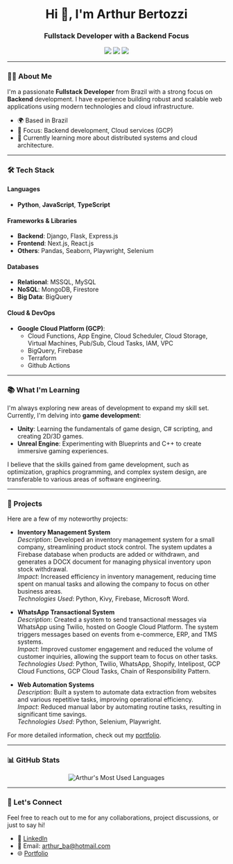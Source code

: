 <h1 align="center">Hi 👋, I'm Arthur Bertozzi</h1>
<h3 align="center">Fullstack Developer with a Backend Focus</h3>

<p align="center">
  <a href="https://www.linkedin.com/in/arthur-bertozzi/"><img src="https://img.shields.io/badge/LinkedIn-Connect-blue?style=for-the-badge&logo=linkedin"></a>
  <a href="mailto:arthur_ba@hotmail.com"><img src="https://img.shields.io/badge/Email-Contact-blue?style=for-the-badge&logo=gmail"></a>
  <a href="https://arthurbertozzi.github.io/personal-portfolio/"><img src="https://img.shields.io/badge/Portfolio-Visit-blue?style=for-the-badge&logo=google-chrome"></a>
</p>

---

### 👨‍💻 About Me

I'm a passionate **Fullstack Developer** from Brazil with a strong focus on **Backend** development. I have experience building robust and scalable web applications using modern technologies and cloud infrastructure.

- 🌍 Based in Brazil
- 🎯 Focus: Backend development, Cloud services (GCP)
- 🌱 Currently learning more about distributed systems and cloud architecture.

---

### 🛠️ Tech Stack

#### Languages

- **Python**, **JavaScript**, **TypeScript**

#### Frameworks & Libraries

- **Backend**: Django, Flask, Express.js
- **Frontend**: Next.js, React.js
- **Others**: Pandas, Seaborn, Playwright, Selenium

#### Databases

- **Relational**: MSSQL, MySQL
- **NoSQL**: MongoDB, Firestore
- **Big Data**: BigQuery

#### Cloud & DevOps

- **Google Cloud Platform (GCP)**:
  - Cloud Functions, App Engine, Cloud Scheduler, Cloud Storage, Virtual Machines, Pub/Sub, Cloud Tasks, IAM, VPC
  - BigQuery, Firebase
  - Terraform
  - Github Actions

---

### 📚 What I'm Learning

I'm always exploring new areas of development to expand my skill set. Currently, I'm delving into **game development**:

- **Unity**: Learning the fundamentals of game design, C# scripting, and creating 2D/3D games.
- **Unreal Engine**: Experimenting with Blueprints and C++ to create immersive gaming experiences.

I believe that the skills gained from game development, such as optimization, graphics programming, and complex system design, are transferable to various areas of software engineering.

---

### 🚀 Projects

Here are a few of my noteworthy projects:

- **Inventory Management System**  
  _Description_: Developed an inventory management system for a small company, streamlining product stock control. The system updates a Firebase database when products are added or withdrawn, and generates a DOCX document for managing physical inventory upon stock withdrawal.  
  _Impact_: Increased efficiency in inventory management, reducing time spent on manual tasks and allowing the company to focus on other business areas.  
  _Technologies Used_: Python, Kivy, Firebase, Microsoft Word.

- **WhatsApp Transactional System**  
  _Description_: Created a system to send transactional messages via WhatsApp using Twilio, hosted on Google Cloud Platform. The system triggers messages based on events from e-commerce, ERP, and TMS systems.  
  _Impact_: Improved customer engagement and reduced the volume of customer inquiries, allowing the support team to focus on other tasks.  
  _Technologies Used_: Python, Twilio, WhatsApp, Shopify, Intelipost, GCP Cloud Functions, GCP Cloud Tasks, Chain of Responsibility Pattern.

- **Web Automation Systems**  
  _Description_: Built a system to automate data extraction from websites and various repetitive tasks, improving operational efficiency.  
  _Impact_: Reduced manual labor by automating routine tasks, resulting in significant time savings.  
  _Technologies Used_: Python, Selenium, Playwright.

For more detailed information, check out my [portfolio](https://arthurbertozzi.github.io/personal-portfolio/).

---

### 📊 GitHub Stats

<!-- <p align="center">
  <img src="https://github-readme-stats.vercel.app/api?username=arthurbertozzi&show_icons=true&theme=radical" alt="Arthur's GitHub Stats">
</p> -->

<p align="center">
  <img src="https://github-readme-stats.vercel.app/api/top-langs/?username=arthurbertozzi&layout=compact&theme=radical" alt="Arthur's Most Used Languages">
</p>

---

### 🤝 Let's Connect

Feel free to reach out to me for any collaborations, project discussions, or just to say hi!

- 💼 [LinkedIn](https://www.linkedin.com/in/arthur-bertozzi/)
- 📧 Email: arthur_ba@hotmail.com
- 🌐 [Portfolio](https://arthurbertozzi.github.io/personal-portfolio/)
